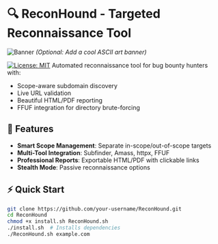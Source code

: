 # 🔍 ReconHound - Targeted Reconnaissance Tool

![Banner](assets/banner.png) *(Optional: Add a cool ASCII art banner)*

[![License: MIT](https://img.shields.io/badge/License-MIT-yellow.svg)](https://opensource.org/licenses/MIT)
Automated reconnaissance tool for bug bounty hunters with:
- Scope-aware subdomain discovery
- Live URL validation
- Beautiful HTML/PDF reporting
- FFUF integration for directory brute-forcing

## 🚀 Features
- **Smart Scope Management**: Separate in-scope/out-of-scope targets
- **Multi-Tool Integration**: Subfinder, Amass, httpx, FFUF
- **Professional Reports**: Exportable HTML/PDF with clickable links
- **Stealth Mode**: Passive reconnaissance options

## ⚡ Quick Start
```bash
git clone https://github.com/your-username/ReconHound.git
cd ReconHound
chmod +x install.sh ReconHound.sh
./install.sh  # Installs dependencies
./ReconHound.sh example.com
